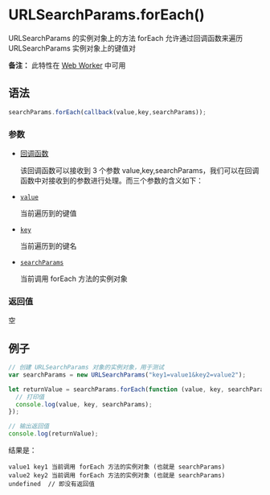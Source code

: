 # URLSearchParams.forEach()

URLSearchParams 的实例对象上的方法 forEach 允许通过回调函数来遍历 URLSearchParams 实例对象上的键值对

**备注：** 此特性在 [Web Worker](https://developer.mozilla.org/zh-CN/docs/Web/API/Web_Workers_API) 中可用

## 语法

```js
searchParams.forEach(callback(value,key,searchParams));
```

### 参数

-   [回调函数](https://developer.mozilla.org/zh-CN/docs/Web/API/URLSearchParams/forEach#回调函数)

    该回调函数可以接收到 3 个参数 value,key,searchParams，我们可以在回调函数中对接收到的参数进行处理。而三个参数的含义如下：

-   [`value`](https://developer.mozilla.org/zh-CN/docs/Web/API/URLSearchParams/forEach#value)

    当前遍历到的键值

-   [`key`](https://developer.mozilla.org/zh-CN/docs/Web/API/URLSearchParams/forEach#key)

    当前遍历到的键名

-   [`searchParams`](https://developer.mozilla.org/zh-CN/docs/Web/API/URLSearchParams/forEach#searchparams)

    当前调用 forEach 方法的实例对象

### 返回值

空

## 例子

```js
// 创建 URLSearchParams 对象的实例对象，用于测试
var searchParams = new URLSearchParams("key1=value1&key2=value2");

let returnValue = searchParams.forEach(function (value, key, searchParams) {
  // 打印值
  console.log(value, key, searchParams);
});

// 输出返回值
console.log(returnValue);
```

结果是：

```
value1 key1 当前调用 forEach 方法的实例对象 (也就是 searchParams)
value2 key2 当前调用 forEach 方法的实例对象 (也就是 searchParams)
undefined  // 即没有返回值
```